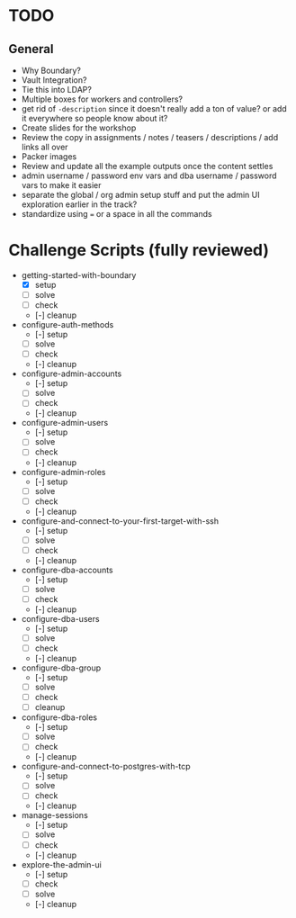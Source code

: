 # TODO

## General

- Why Boundary?
- Vault Integration?
- Tie this into LDAP?
- Multiple boxes for workers and controllers?
- get rid of `-description` since it doesn't really add a ton of value? or add it everywhere so people know about it?
- Create slides for the workshop
- Review the copy in assignments / notes / teasers / descriptions / add links all over
- Packer images
- Review and update all the example outputs once the content settles
- admin username / password env vars and dba username / password vars to make it easier
- separate the global / org admin setup stuff and put the admin UI exploration earlier in the track?
- standardize using `=` or a space in all the commands


# Challenge Scripts (fully reviewed)

- getting-started-with-boundary
  - [x] setup
  - [ ] solve
  - [ ] check
  - [-] cleanup
- configure-auth-methods
  - [-] setup
  - [ ] solve
  - [ ] check
  - [-] cleanup
- configure-admin-accounts
  - [-] setup
  - [ ] solve
  - [ ] check
  - [-] cleanup
- configure-admin-users
  - [-] setup
  - [ ] solve
  - [ ] check
  - [-] cleanup
- configure-admin-roles
  - [-] setup
  - [ ] solve
  - [ ] check
  - [-] cleanup
- configure-and-connect-to-your-first-target-with-ssh
  - [-] setup
  - [ ] solve
  - [ ] check
  - [-] cleanup
- configure-dba-accounts
  - [-] setup
  - [ ] solve
  - [ ] check
  - [-] cleanup
- configure-dba-users
  - [-] setup
  - [ ] solve
  - [ ] check
  - [-] cleanup
- configure-dba-group
  - [-] setup
  - [ ] solve
  - [ ] check
  - [ ] cleanup
- configure-dba-roles
  - [-] setup
  - [ ] solve
  - [ ] check
  - [-] cleanup
- configure-and-connect-to-postgres-with-tcp
  - [-] setup
  - [ ] solve
  - [ ] check
  - [-] cleanup
- manage-sessions
  - [-] setup
  - [ ] solve
  - [ ] check
  - [-] cleanup
- explore-the-admin-ui
  - [-] setup
  - [ ] check
  - [ ] solve
  - [-] cleanup
